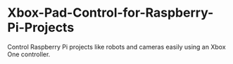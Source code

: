 # Xbox-Pad-Control-for-Raspberry-Pi-Projects
 Control Raspberry Pi projects like robots and cameras easily using an Xbox One controller.
